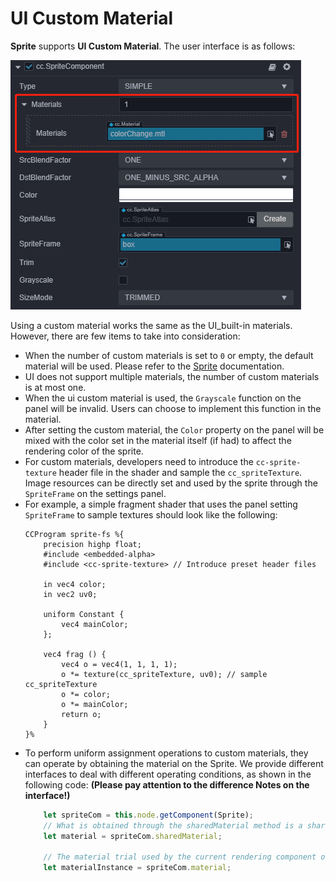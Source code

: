 # UI Custom Material
**Sprite** supports **UI Custom Material**. The user interface is as follows:

![](ui-material/UIMaterial.png)

Using a custom material works the same as the UI_built-in materials. However, there are few items to take into consideration:

- When the number of custom materials is set to `0` or empty, the default material will be used. Please refer to the [Sprite](../editor/sprite.md) documentation.
- UI does not support multiple materials, the number of custom materials is at most one.
- When the ui custom material is used, the `Grayscale` function on the panel will be invalid. Users can choose to implement this function in the material.
- After setting the custom material, the `Color` property on the panel will be mixed with the color set in the material itself (if had) to affect the rendering color of the sprite.
- For custom materials, developers need to introduce the `cc-sprite-texture` header file in the shader and sample the `cc_spriteTexture`. Image resources can be directly set and used by the sprite through the `SpriteFrame` on the settings panel.
- For example, a simple fragment shader that uses the panel setting `SpriteFrame` to sample textures should look like the following:
    ```
    CCProgram sprite-fs %{
        precision highp float;
        #include <embedded-alpha>
        #include <cc-sprite-texture> // Introduce preset header files

        in vec4 color;
        in vec2 uv0;

        uniform Constant {
            vec4 mainColor;
        };

        vec4 frag () {
            vec4 o = vec4(1, 1, 1, 1);
            o *= texture(cc_spriteTexture, uv0); // sample cc_spriteTexture
            o *= color;
            o *= mainColor;
            return o;
        }
    }%
    ```
- To perform uniform assignment operations to custom materials, they can operate by obtaining the material on the Sprite. We provide different interfaces to deal with different operating conditions, as shown in the following code: **(Please pay attention to the difference Notes on the interface!)**
    ```ts
        let spriteCom = this.node.getComponent(Sprite);
        // What is obtained through the sharedMaterial method is a shared material resource, and operations on material will affect all rendering objects that use this material
        let material = spriteCom.sharedMaterial;

        // The material trial used by the current rendering component obtained through the material method, the operation for material Instance will only affect the current component
        let materialInstance = spriteCom.material;

    ```


